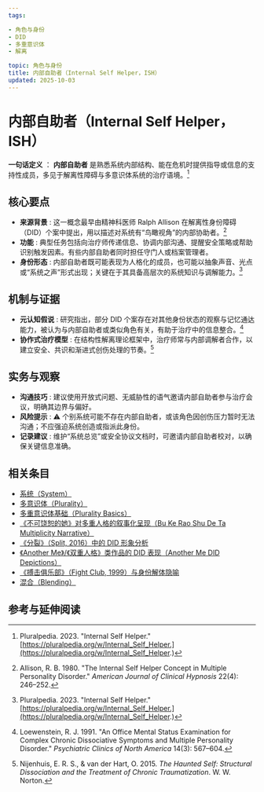 ```yaml
---
tags:

- 角色与身份
- DID
- 多重意识体
- 解离

topic: 角色与身份
title: 内部自助者（Internal Self Helper，ISH）
updated: 2025-10-03
---
```


# 内部自助者（Internal Self Helper，ISH）

**一句话定义** ： **内部自助者** 是熟悉系统内部结构、能在危机时提供指导或信息的支持性成员，多见于解离性障碍与多意识体系统的治疗语境。[^ish-pluralpedia]

## 核心要点

- **来源背景** : 这一概念最早由精神科医师 Ralph Allison 在解离性身份障碍（DID）个案中提出，用以描述对系统有“鸟瞰视角”的内部协助者。[^allison1980]
- **功能** : 典型任务包括向治疗师传递信息、协调内部沟通、提醒安全策略或帮助识别触发因素。有些内部自助者同时担任守门人或档案管理者。
- **身份形态** : 内部自助者既可能表现为人格化的成员，也可能以抽象声音、光点或“系统之声”形式出现；关键在于其具备高层次的系统知识与调解能力。[^ish-pluralpedia]

## 机制与证据

- **元认知假说** : 研究指出，部分 DID 个案存在对其他身份状态的观察与记忆通达能力，被认为与内部自助者或类似角色有关，有助于治疗中的信息整合。[^loewenstein1991]
- **协作式治疗模型** : 在结构性解离理论框架中，治疗师常与内部调解者合作，以建立安全、共识和渐进式创伤处理的节奏。[^nijenhuis2015]

## 实务与观察

- **沟通技巧** : 建议使用开放式问题、无威胁性的语气邀请内部自助者参与治疗会议，明确其边界与偏好。
- **风险提示** : ⚠ 个别系统可能不存在内部自助者，或该角色因创伤压力暂时无法沟通；不应强迫系统创造或指派此身份。
- **记录建议** : 维护“系统总览”或安全协议文档时，可邀请内部自助者校对，以确保关键信息准确。

## 相关条目

- [系统（System）](System.md)
- [多意识体（Plurality）](Plurality.md)
- [多重意识体基础（Plurality Basics）](Plurality-Basics.md)
- [《不可饶恕的她》对多重人格的叙事化呈现（Bu Ke Rao Shu De Ta Multiplicity Narrative）](Bu-Ke-Raoshu-De-Ta-Multiplicity-Narrative.md)
- [《分裂》（Split, 2016）中的 DID 形象分析](Split-2016-DID-Representation.md)
- [《Another Me》/《双重人格》类作品的 DID 表现（Another Me DID Depictions）](Another-Me-DID-Depictions.md)
- [《搏击俱乐部》（Fight Club, 1999）与身份解体隐喻](Fight-Club-1999-Identity-Metaphor.md)
- [混合（Blending）](Blending.md)

## 参考与延伸阅读

[^ish-pluralpedia]: Pluralpedia. 2023. "Internal Self Helper." [https://pluralpedia.org/w/Internal_Self_Helper.](https://pluralpedia.org/w/Internal_Self_Helper.)
[^allison1980]: Allison, R. B. 1980. "The Internal Self Helper Concept in Multiple Personality Disorder." *American Journal of Clinical Hypnosis* 22(4): 246–252.
[^loewenstein1991]: Loewenstein, R. J. 1991. "An Office Mental Status Examination for Complex Chronic Dissociative Symptoms and Multiple Personality Disorder." *Psychiatric Clinics of North America* 14(3): 567–604.
[^nijenhuis2015]: Nijenhuis, E. R. S., & van der Hart, O. 2015. *The Haunted Self: Structural Dissociation and the Treatment of Chronic Traumatization*. W. W. Norton.
